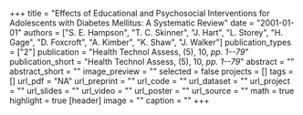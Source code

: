 +++
title = "Effects of Educational and Psychosocial Interventions for Adolescents with Diabetes Mellitus: A Systematic Review"
date = "2001-01-01"
authors = ["S. E. Hampson", "T. C. Skinner", "J. Hart", "L. Storey", "H. Gage", "D. Foxcroft", "A. Kimber", "K. Shaw", "J. Walker"]
publication_types = ["2"]
publication = "Health Technol Assess, (5), 10, _pp. 1--79_"
publication_short = "Health Technol Assess, (5), 10, _pp. 1--79_"
abstract = ""
abstract_short = ""
image_preview = ""
selected = false
projects = []
tags = []
url_pdf = "NA"
url_preprint = ""
url_code = ""
url_dataset = ""
url_project = ""
url_slides = ""
url_video = ""
url_poster = ""
url_source = ""
math = true
highlight = true
[header]
image = ""
caption = ""
+++
